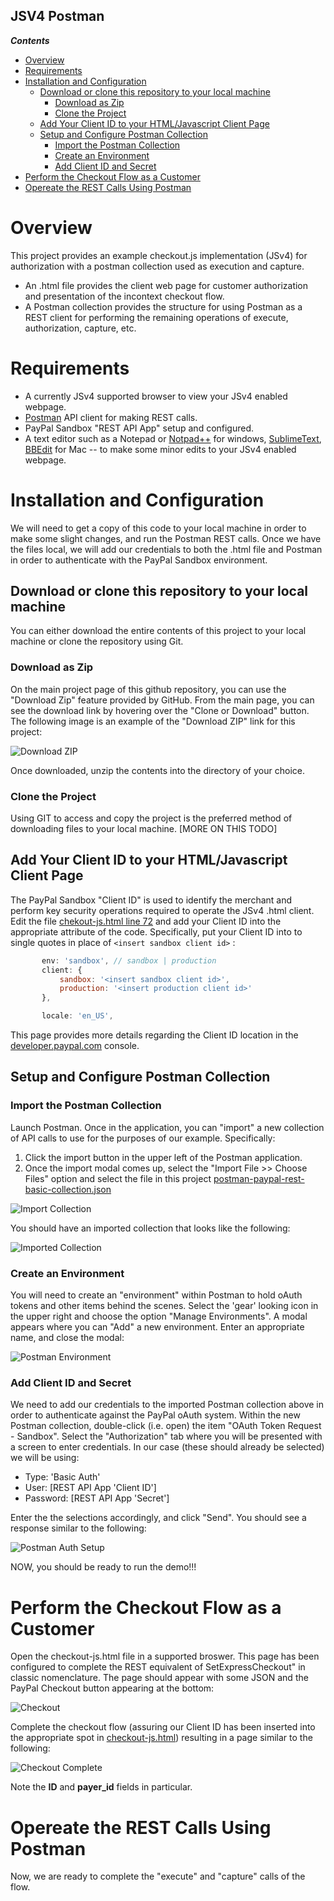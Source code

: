 JSV4 Postman
------------
<!-- START doctoc generated TOC please keep comment here to allow auto update -->
<!-- DON'T EDIT THIS SECTION, INSTEAD RE-RUN doctoc TO UPDATE -->
***Contents***

- [Overview](#overview)
- [Requirements](#requirements)
- [Installation and Configuration](#installation-and-configuration)
  - [Download or clone this repository to your local machine](#download-or-clone-this-repository-to-your-local-machine)
    - [Download as Zip](#download-as-zip)
    - [Clone the Project](#clone-the-project)
  - [Add Your Client ID to your HTML/Javascript Client Page](#add-your-client-id-to-your-htmljavascript-client-page)
  - [Setup and Configure Postman Collection](#setup-and-configure-postman-collection)
    - [Import the Postman Collection](#import-the-postman-collection)
    - [Create an Environment](#create-an-environment)
    - [Add Client ID and Secret](#add-client-id-and-secret)
- [Perform the Checkout Flow as a Customer](#perform-the-checkout-flow-as-a-customer)
- [Opereate the REST Calls Using Postman](#opereate-the-rest-calls-using-postman)

<!-- END doctoc generated TOC please keep comment here to allow auto update -->
# Overview #
This project provides an example checkout.js implementation (JSv4) for authorization with a postman collection used as execution and capture.

* An .html file provides the client web page for customer authorization and presentation of the incontext checkout flow.
* A Postman collection provides the structure for using Postman as a REST client for performing the remaining operations of execute, authorization, capture, etc.

# Requirements #

* A currently JSv4 supported browser  to view your JSv4 enabled webpage.
* [Postman](https://www.getpostman.com) API client for making REST calls.
* PayPal Sandbox "REST API App" setup and configured.
* A text editor such as a Notepad or [Notpad++](https://notepad-plus-plus.org) for windows, [SublimeText](https://www.sublimetext.com), [BBEdit](https://www.barebones.com/products/bbedit/) for Mac -- to make some minor edits to your JSv4 enabled webpage.

# Installation and Configuration #

We will need to get a copy of this code to your local machine in order to make some slight changes, and run the Postman REST calls.  Once we have the files local, we will add our credentials to both the .html file and Postman in order to authenticate with the PayPal Sandbox environment.

## Download or clone this repository to your local machine ##
You can either download the entire contents of this project to your local machine or clone the repository using Git.

### Download as Zip ###
On the main project page of this github repository, you can use the "Download Zip" feature provided by GitHub.  From the main page, you can see the download link by hovering over the "Clone or Download" button.  The following image is an example of the "Download ZIP" link for this project:

![Download ZIP](images/git-download-zip.png?raw=true "Download ZIP")

Once downloaded, unzip the contents into the directory of your choice.

### Clone the Project ###
Using GIT to access and copy the project is the preferred method of downloading files to your local machine.  [MORE ON THIS TODO]

## Add Your Client ID to your HTML/Javascript Client Page

The PayPal Sandbox "Client ID" is used to identify the merchant and perform key security operations required to operate the JSv4 .html client.  Edit the file [chekout-js.html line 72](checkout-js.html#L72) and add your Client ID into the appropriate attribute of the code.  Specifically, put your Client ID into to single quotes in place of ```<insert sandbox client id>``` :

 ```js
        env: 'sandbox', // sandbox | production
        client: {
            sandbox: '<insert sandbox client id>',
            production: '<insert production client id>'
        },

        locale: 'en_US',
 ```

This page provides more details regarding the Client ID location in the [developer.paypal.com](https://developer.paypal.com) console.

## Setup and Configure Postman Collection ##

### Import the Postman Collection ###
Launch Postman.  Once in the application, you can "import" a new collection of API calls to use for the purposes of our example.  Specifically:

1. Click the import button in the upper left of the Postman application.
1. Once the import modal comes up, select the "Import File >> Choose Files" option and select the file in this project [postman-paypal-rest-basic-collection.json](postman-paypal-rest-basic-collection.json)

![Import Collection](images/postman-import.png?raw=true "Import Collection")

You should have an imported collection that looks like the following:

![Imported Collection](images/postman-imported.png?raw=true "Imported Collection")

### Create an Environment ###
You will need to create an "environment" within Postman to hold oAuth tokens and other items behind the scenes.  Select the 'gear' looking icon in the upper right and choose the option "Manage Environments".  A modal appears where you can "Add" a new environment.  Enter an appropriate name, and close the modal:

![Postman Environment](images/postman-environment.png?raw=true "Postman Environment")


### Add Client ID and Secret ###
We need to add our credentials to the imported Postman collection above in order to authenticate against the PayPal oAuth system.  Within the new Postman collection, double-click (i.e. open) the item "OAuth Token Request - Sandbox".  Select the "Authorization" tab where you will be presented with a screen to enter credentials.  In our case (these should already be selected) we will be using:

* Type: 'Basic Auth'
* User:  [REST API App 'Client ID']
* Password:  [REST API App 'Secret']

Enter the the selections accordingly, and click "Send".  You should see a response similar to the following:

![Postman Auth Setup](images/postman-authentication.png?raw=true "Postman Auth Setup")

NOW, you should be ready to run the demo!!!

# Perform the Checkout Flow as a Customer

Open the checkout-js.html file in a supported broswer.  This page has been configured to complete the REST equivalent of SetExpressCheckout" in classic nomenclature.  The page should appear with some JSON and the PayPal Checkout button appearing at the bottom:

![Checkout](images/checkout-js.png?raw=true "Checkout")

Complete the checkout flow (assuring our Client ID has been inserted into the appropriate spot in [checkout-js.html](checkout-js.html)) resulting in a page similar to the following:

![Checkout Complete](images/checkout-completed.png?raw=true "Checkout Complete")

Note the **ID** and **payer_id** fields in particular.

# Opereate the REST Calls Using Postman

Now, we are ready to complete the "execute" and "capture" calls of the flow.






